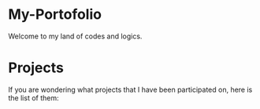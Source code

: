 # My-Portofolio
Welcome to my land of codes and logics.

# Projects
If you are wondering what projects that I have been participated on, here is the list of them:
